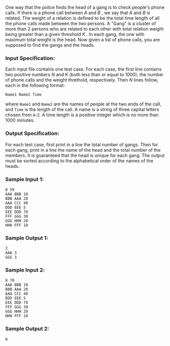 <!-- Title
Head of a Gang (30)
-->
One way that the police finds the head of a gang is to check people's phone
calls. If there is a phone call between $A$ and $B$ , we say that $A$ and $B$
is related. The weight of a relation is defined to be the total time length of
all the phone calls made between the two persons. A "Gang" is a cluster of
more than 2 persons who are related to each other with total relation weight
being greater than a given threshold $K$ . In each gang, the one with maximum
total weight is the head. Now given a list of phone calls, you are supposed to
find the gangs and the heads.

### Input Specification:

Each input file contains one test case. For each case, the first line contains
two positive numbers $N$ and $K$ (both less than or equal to 1000), the number
of phone calls and the weight threthold, respectively. Then $N$ lines follow,
each in the following format:

```
Name1 Name2 Time
```

where `Name1` and `Name2` are the names of people at the two ends of the call,
and `Time` is the length of the call. A name is a string of three capital
letters chosen from `A`-`Z`. A time length is a positive integer which is no
more than 1000 minutes.

### Output Specification:

For each test case, first print in a line the total number of gangs. Then for
each gang, print in a line the name of the head and the total number of the
members. It is guaranteed that the head is unique for each gang. The output
must be sorted according to the alphabetical order of the names of the heads.

### Sample Input 1:

```
8 59
AAA BBB 10
BBB AAA 20
AAA CCC 40
DDD EEE 5
EEE DDD 70
FFF GGG 30
GGG HHH 20
HHH FFF 10
```

### Sample Output 1:

```
2
AAA 3
GGG 3
```

### Sample Input 2:

```
8 70
AAA BBB 10
BBB AAA 20
AAA CCC 40
DDD EEE 5
EEE DDD 70
FFF GGG 30
GGG HHH 20
HHH FFF 10
```

### Sample Output 2:

```
0
```
